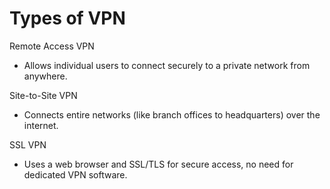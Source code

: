 # Types of VPN

Remote Access VPN

- Allows individual users to connect securely to a private network from anywhere.

Site-to-Site VPN

- Connects entire networks (like branch offices to headquarters) over the internet.

SSL VPN

- Uses a web browser and SSL/TLS for secure access, no need for dedicated VPN software.
